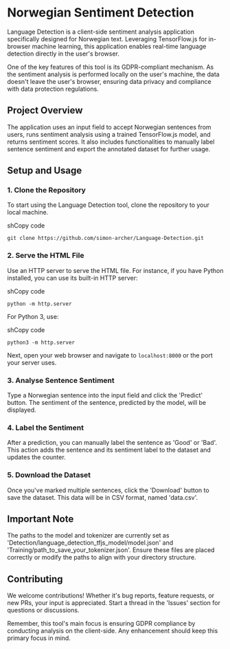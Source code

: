 
# Norwegian Sentiment Detection

Language Detection is a client-side sentiment analysis application specifically designed for Norwegian text. Leveraging TensorFlow.js for in-browser machine learning, this application enables real-time language detection directly in the user's browser.

One of the key features of this tool is its GDPR-compliant mechanism. As the sentiment analysis is performed locally on the user's machine, the data doesn't leave the user's browser, ensuring data privacy and compliance with data protection regulations.

## Project Overview

The application uses an input field to accept Norwegian sentences from users, runs sentiment analysis using a trained TensorFlow.js model, and returns sentiment scores. It also includes functionalities to manually label sentence sentiment and export the annotated dataset for further usage.

## Setup and Usage

### 1. Clone the Repository

To start using the Language Detection tool, clone the repository to your local machine.

shCopy code

`git clone https://github.com/simon-archer/Language-Detection.git` 

### 2. Serve the HTML File

Use an HTTP server to serve the HTML file. For instance, if you have Python installed, you can use its built-in HTTP server:

shCopy code

`python -m http.server` 

For Python 3, use:

shCopy code

`python3 -m http.server` 

Next, open your web browser and navigate to `localhost:8000` or the port your server uses.

### 3. Analyse Sentence Sentiment

Type a Norwegian sentence into the input field and click the 'Predict' button. The sentiment of the sentence, predicted by the model, will be displayed.

### 4. Label the Sentiment

After a prediction, you can manually label the sentence as 'Good' or 'Bad'. This action adds the sentence and its sentiment label to the dataset and updates the counter.

### 5. Download the Dataset

Once you've marked multiple sentences, click the 'Download' button to save the dataset. This data will be in CSV format, named 'data.csv'.

## Important Note

The paths to the model and tokenizer are currently set as 'Detection/language_detection_tfjs_model/model.json' and 'Training/path_to_save_your_tokenizer.json'. Ensure these files are placed correctly or modify the paths to align with your directory structure.

## Contributing

We welcome contributions! Whether it's bug reports, feature requests, or new PRs, your input is appreciated. Start a thread in the 'Issues' section for questions or discussions.

Remember, this tool's main focus is ensuring GDPR compliance by conducting analysis on the client-side. Any enhancement should keep this primary focus in mind.
